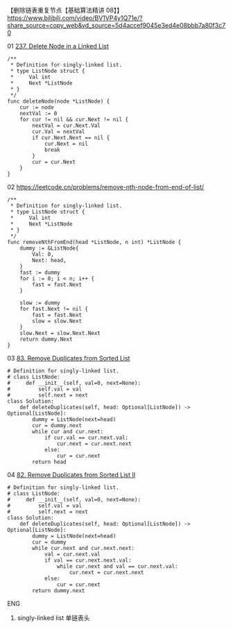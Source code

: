 



【删除链表重复节点【基础算法精讲 08】】 https://www.bilibili.com/video/BV1VP4y1Q71e/?share_source=copy_web&vd_source=5d4accef9045e3ed4e08bbb7a80f3c70



01 [237. Delete Node in a Linked List](https://leetcode.cn/problems/delete-node-in-a-linked-list/)

```
/**
 * Definition for singly-linked list.
 * type ListNode struct {
 *     Val int
 *     Next *ListNode
 * }
 */
func deleteNode(node *ListNode) {
    cur := node
    nextVal := 0
    for cur != nil && cur.Next != nil {
        nextVal = cur.Next.Val
        cur.Val = nextVal
        if cur.Next.Next == nil {
            cur.Next = nil
            break
        }
        cur = cur.Next
    }
}
```



02 https://leetcode.cn/problems/remove-nth-node-from-end-of-list/

```
/**
 * Definition for singly-linked list.
 * type ListNode struct {
 *     Val int
 *     Next *ListNode
 * }
 */
func removeNthFromEnd(head *ListNode, n int) *ListNode {
    dummy := &ListNode{
        Val: 0,
        Next: head,
    }
    fast := dummy
    for i := 0; i < n; i++ {
        fast = fast.Next
    }

    slow := dummy
    for fast.Next != nil {
        fast = fast.Next
        slow = slow.Next
    }
    slow.Next = slow.Next.Next
    return dummy.Next
}
```



03 [83. Remove Duplicates from Sorted List](https://leetcode.cn/problems/remove-duplicates-from-sorted-list/)

```
# Definition for singly-linked list.
# class ListNode:
#     def __init__(self, val=0, next=None):
#         self.val = val
#         self.next = next
class Solution:
    def deleteDuplicates(self, head: Optional[ListNode]) -> Optional[ListNode]:
        dummy = ListNode(next=head)
        cur = dummy.next
        while cur and cur.next:
            if cur.val == cur.next.val:
                cur.next = cur.next.next
            else:
                cur = cur.next
        return head
```



04 [82. Remove Duplicates from Sorted List II](https://leetcode.cn/problems/remove-duplicates-from-sorted-list-ii/)

```
# Definition for singly-linked list.
# class ListNode:
#     def __init__(self, val=0, next=None):
#         self.val = val
#         self.next = next
class Solution:
    def deleteDuplicates(self, head: Optional[ListNode]) -> Optional[ListNode]:
        dummy = ListNode(next=head)
        cur = dummy
        while cur.next and cur.next.next:
            val = cur.next.val
            if val == cur.next.next.val:
                while cur.next and val == cur.next.val:
                    cur.next = cur.next.next
            else:
                cur = cur.next
        return dummy.next
```







ENG

1. singly-linked list 单链表头